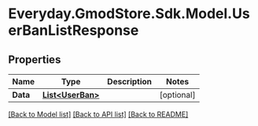 # Everyday.GmodStore.Sdk.Model.UserBanListResponse
## Properties

Name | Type | Description | Notes
------------ | ------------- | ------------- | -------------
**Data** | [**List&lt;UserBan&gt;**](UserBan.md) |  | [optional] 

[[Back to Model list]](../README.md#documentation-for-models) [[Back to API list]](../README.md#documentation-for-api-endpoints) [[Back to README]](../README.md)

